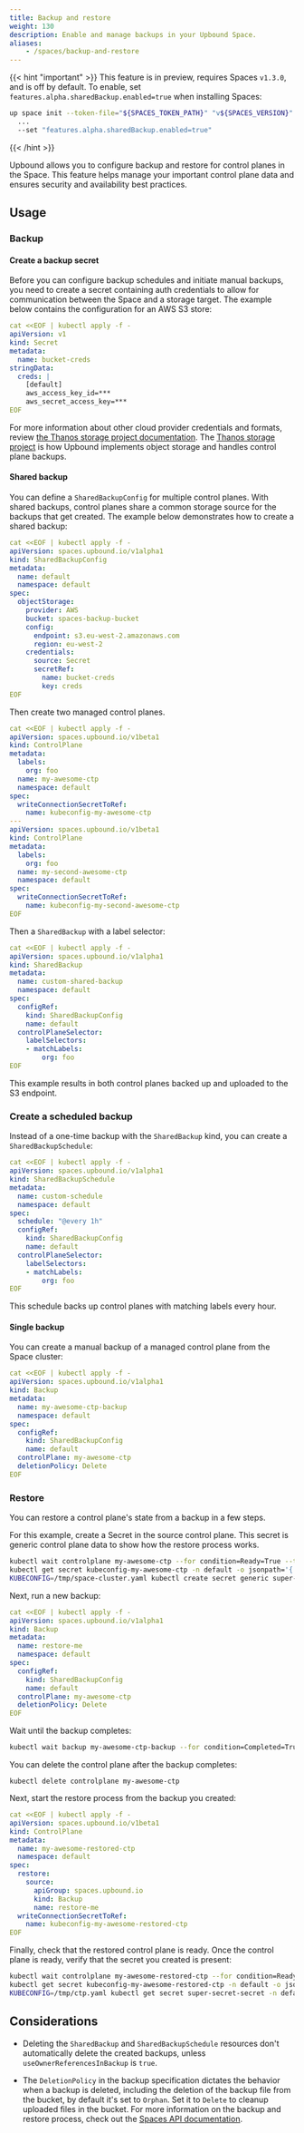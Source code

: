 ```yaml
---
title: Backup and restore
weight: 130
description: Enable and manage backups in your Upbound Space.
aliases:
    - /spaces/backup-and-restore
---
```


{{< hint "important" >}}
This feature is in preview, requires Spaces `v1.3.0`, and is off by default. To enable, set `features.alpha.sharedBackup.enabled=true` when installing Spaces:

```bash
up space init --token-file="${SPACES_TOKEN_PATH}" "v${SPACES_VERSION}" \
  ...
  --set "features.alpha.sharedBackup.enabled=true"
```
{{< /hint >}}


Upbound allows you to configure backup and restore for control planes in the Space. This feature helps manage your important control plane data and ensures security and availability best practices.

## Usage

### Backup

#### Create a backup secret

Before you can configure backup schedules and initiate manual backups, you need to create a secret containing auth credentials to allow for communication between the Space and a storage target. The example below contains the configuration for an AWS S3 store:

```yaml
cat <<EOF | kubectl apply -f -
apiVersion: v1
kind: Secret
metadata:
  name: bucket-creds
stringData:
  creds: |
    [default]
    aws_access_key_id=***
    aws_secret_access_key=***
EOF
```

<!-- vale off -->
For more information about other cloud provider credentials and formats, review [the Thanos storage project documentation](https://github.com/thanos-io/thanos/blob/main/docs/storage.md). The [Thanos storage project](https://thanos.io/) is how Upbound implements object storage and handles control plane backups.
<!-- vale on -->

#### Shared backup

You can define a `SharedBackupConfig` for multiple control planes. With shared backups, control planes share a common storage source for the backups that get created. The example below demonstrates how to create a shared backup:

```yaml
cat <<EOF | kubectl apply -f -
apiVersion: spaces.upbound.io/v1alpha1
kind: SharedBackupConfig
metadata:
  name: default
  namespace: default
spec:
  objectStorage:
    provider: AWS
    bucket: spaces-backup-bucket
    config:
      endpoint: s3.eu-west-2.amazonaws.com
      region: eu-west-2
    credentials:
      source: Secret
      secretRef:
        name: bucket-creds
        key: creds
EOF
```

Then create two managed control planes.

```yaml
cat <<EOF | kubectl apply -f -
apiVersion: spaces.upbound.io/v1beta1
kind: ControlPlane
metadata:
  labels:
    org: foo
  name: my-awesome-ctp
  namespace: default
spec:
  writeConnectionSecretToRef:
    name: kubeconfig-my-awesome-ctp
---
apiVersion: spaces.upbound.io/v1beta1
kind: ControlPlane
metadata:
  labels:
    org: foo
  name: my-second-awesome-ctp
  namespace: default
spec:
  writeConnectionSecretToRef:
    name: kubeconfig-my-second-awesome-ctp
EOF
```

Then a `SharedBackup` with a label selector:

```yaml
cat <<EOF | kubectl apply -f -
apiVersion: spaces.upbound.io/v1alpha1
kind: SharedBackup
metadata:
  name: custom-shared-backup
  namespace: default
spec:
  configRef:
    kind: SharedBackupConfig
    name: default
  controlPlaneSelector:
    labelSelectors:
    - matchLabels:
        org: foo
EOF
```

This example results in both control planes backed up and uploaded to the S3 endpoint.

### Create a scheduled backup

Instead of a one-time backup with the `SharedBackup` kind, you can create a `SharedBackupSchedule`:

```yaml
cat <<EOF | kubectl apply -f -
apiVersion: spaces.upbound.io/v1alpha1
kind: SharedBackupSchedule
metadata:
  name: custom-schedule
  namespace: default
spec:
  schedule: "@every 1h"
  configRef:
    kind: SharedBackupConfig
    name: default
  controlPlaneSelector:
    labelSelectors:
    - matchLabels:
        org: foo
EOF
```

This schedule backs up control planes with matching labels every hour.

#### Single backup

You can create a manual backup of a managed control plane from the Space cluster:

```yaml
cat <<EOF | kubectl apply -f -
apiVersion: spaces.upbound.io/v1alpha1
kind: Backup
metadata:
  name: my-awesome-ctp-backup
  namespace: default
spec:
  configRef:
    kind: SharedBackupConfig
    name: default
  controlPlane: my-awesome-ctp
  deletionPolicy: Delete
EOF
```

### Restore


<!-- vale off -->
You can restore a control plane's state from a backup in a few steps.
<!-- vale on -->


For this example, create a Secret in the source control plane. This secret is generic control plane data to show how the restore process works.

```bash
kubectl wait controlplane my-awesome-ctp --for condition=Ready=True --timeout=3600s && \
kubectl get secret kubeconfig-my-awesome-ctp -n default -o jsonpath='{.data.kubeconfig}' | base64 -d > /tmp/ctp.yaml && \
KUBECONFIG=/tmp/space-cluster.yaml kubectl create secret generic super-secret-secret -n default --from-literal=password=supersecret
```

Next, run a new backup:

```yaml
cat <<EOF | kubectl apply -f -
apiVersion: spaces.upbound.io/v1alpha1
kind: Backup
metadata:
  name: restore-me
  namespace: default
spec:
  configRef:
    kind: SharedBackupConfig
    name: default
  controlPlane: my-awesome-ctp
  deletionPolicy: Delete
EOF
```

Wait until the backup completes:

```bash
kubectl wait backup my-awesome-ctp-backup --for condition=Completed=True --timeout=3600s
```

You can delete the control plane after the backup completes:

```
kubectl delete controlplane my-awesome-ctp
```

Next, start the restore process from the backup you created:

```yaml
cat <<EOF | kubectl apply -f -
apiVersion: spaces.upbound.io/v1beta1
kind: ControlPlane
metadata:
  name: my-awesome-restored-ctp
  namespace: default
spec:
  restore:
    source:
      apiGroup: spaces.upbound.io
      kind: Backup
      name: restore-me
  writeConnectionSecretToRef:
    name: kubeconfig-my-awesome-restored-ctp
EOF
```


<!-- vale off -->
Finally, check that the restored control plane is ready. Once the control plane is ready, verify that the secret you created is present:
<!-- vale on -->

```bash
kubectl wait controlplane my-awesome-restored-ctp --for condition=Ready=True --timeout=3600s && \
kubectl get secret kubeconfig-my-awesome-restored-ctp -n default -o jsonpath='{.data.kubeconfig}' | base64 -d > /tmp/ctp.yaml && \
KUBECONFIG=/tmp/ctp.yaml kubectl get secret super-secret-secret -n default
```

## Considerations

- Deleting the `SharedBackup` and `SharedBackupSchedule` resources don't automatically delete the created backups, unless `useOwnerReferencesInBackup` is `true`.
<!-- vale off -->
- The `DeletionPolicy` in the backup specification dictates the behavior when a backup is deleted, including the deletion of the backup file from the bucket, by default it's set to `Orphan`. Set it to `Delete` to cleanup uploaded files in the bucket.
For more information on the backup and restore process, check out the [Spaces API documentation](https://docs.upbound.io/reference/space-api/).
<!-- vale on -->
